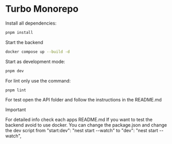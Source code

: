 # Turbo Monorepo

Install all dependencies:

```bash
pnpm install
```

Start the backend

```bash
docker compose up --build -d
```

Start as development mode:

```bash
pnpm dev
```

For lint only use the command:

```bash
pnpm lint
```

For test open the API folder and follow the instructions in the README.md

> [!IMPORTANT]
> For detailed info check each apps README.md
> If you want to test the backend avoid to use docker. You can change the package.json and change the dev script from "start:dev": "nest start --watch" to "dev": "nest start --watch",
